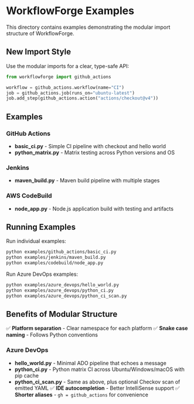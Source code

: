 # WorkflowForge Examples

This directory contains examples demonstrating the modular import structure of WorkflowForge.

## New Import Style

Use the modular imports for a clear, type-safe API:

```python
from workflowforge import github_actions

workflow = github_actions.workflow(name="CI")
job = github_actions.job(runs_on="ubuntu-latest")
job.add_step(github_actions.action("actions/checkout@v4"))
```

## Examples

### GitHub Actions

- **basic_ci.py** - Simple CI pipeline with checkout and hello world
- **python_matrix.py** - Matrix testing across Python versions and OS

### Jenkins

- **maven_build.py** - Maven build pipeline with multiple stages

### AWS CodeBuild

- **node_app.py** - Node.js application build with testing and artifacts

## Running Examples

Run individual examples:

```bash
python examples/github_actions/basic_ci.py
python examples/jenkins/maven_build.py
python examples/codebuild/node_app.py
```

Run Azure DevOps examples:

```bash
python examples/azure_devops/hello_world.py
python examples/azure_devops/python_ci.py
python examples/azure_devops/python_ci_scan.py
```

## Benefits of Modular Structure

✅ **Platform separation** - Clear namespace for each platform
✅ **Snake case naming** - Follows Python conventions

### Azure DevOps

- **hello_world.py** - Minimal ADO pipeline that echoes a message
- **python_ci.py** - Python matrix CI across Ubuntu/Windows/macOS with pip cache
- **python_ci_scan.py** - Same as above, plus optional Checkov scan of emitted YAML
    ✅ **IDE autocompletion** - Better IntelliSense support
    ✅ **Shorter aliases** - `gh = github_actions` for convenience
